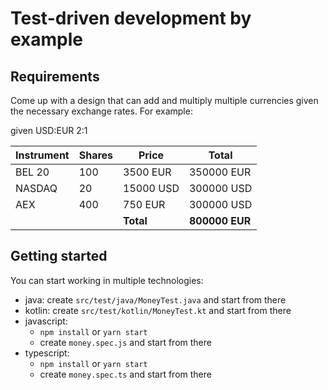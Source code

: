 # Test-driven development by example

## Requirements

Come up with a design that can add and multiply multiple currencies given the necessary exchange rates. For example:

given USD:EUR 2:1

| Instrument | Shares | Price         | Total          |
|------------|--------|---------------|----------------|
| BEL 20     | 100    | 3500 EUR      | 350000 EUR     |
| NASDAQ     | 20     | 15000 USD     | 300000 USD     |
| AEX        | 400    | 750 EUR       | 300000 USD     |
|            |        | **Total**     | **800000 EUR** | 

## Getting started
You can start working in multiple technologies:
- java: create `src/test/java/MoneyTest.java` and start from there
- kotlin: create `src/test/kotlin/MoneyTest.kt` and start from there
- javascript:
  - `npm install` or `yarn start`
  - create `money.spec.js` and start from there
- typescript:
  - `npm install` or `yarn start`
  - create `money.spec.ts` and start from there